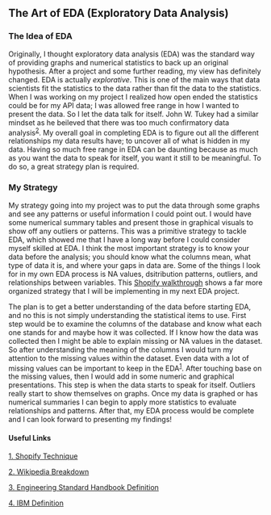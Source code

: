 ## The Art of EDA (Exploratory Data Analysis)  

### The Idea of EDA  

Originally, I thought exploratory data analysis (EDA) was the standard way of providing graphs and numerical statistics to back up an original hypothesis. After a project and some further reading, my view has definitely changed. EDA is actually *explorative*. This is one of the main ways that data scientists fit the statistics to the data rather than fit the data to the statistics. When I was working on my project I realized how open ended the statistics could be for my API data; I was allowed free range in how I wanted to present the data. So I let the data talk for itself. John W. Tukey had a similar mindset as he beileved that there was too much confirmatory data analysis<sup>[2](https://en.wikipedia.org/wiki/Exploratory_data_analysis)</sup>. My overall goal in completing EDA is to figure out all the different relationships my data results have; to uncover all of what is hidden in my data. Having so much free range in EDA can be daunting because as much as you want the data to speak for itself, you want it still to be meaningful. To do so, a great strategy plan is required.  
  
### My Strategy  

My strategy going into my project was to put the data through some graphs and see any patterns or useful information I could point out. I would have some numerical summary tables and present those in graphical visuals to show off any outliers or patterns. This was a primitive strategy to tackle EDA, which showed me that I have a long way before I could consider myself skilled at EDA. I think the most important strategy is to know your data before the analysis; you should know what the columns mean, what type of data it is, and where your gaps in data are. Some of the things I look for in my own EDA process is NA values, dsitribution patterns, outliers, and relationships between variables. This [Shopify walkthrough](https://www.itl.nist.gov/div898/handbook/eda/section1/eda11.htm) shows a far more organized strategy that I will be implementing in my next EDA project.
  
The plan is to get a better understanding of the data before starting EDA, and no this is not simply understanding the statistical items to use. First step would be to examine the columns of the database and know what each one stands for and maybe how it was collected. If I know how the data was collected then I might be able to explain missing or NA values in the dataset. So after understanding the meaning of the columns I would turn my attention to the missing values within the dataset. Even data with a lot of missing values can be important to keep in the EDA<sup>[1](https://www.itl.nist.gov/div898/handbook/eda/section1/eda11.htm)</sup>. After touching base on the missing values, then I would add in some numeric and graphical presentations. This step is when the data starts to speak for itself. Outliers really start to show themselves on graphs. Once my data is graphed or has numerical summaries I can begin to apply more statistics to evaluate relationships and patterns. After that, my EDA process would be complete and I can look forward to presenting my findings!  
  
#### Useful Links  

[1. Shopify Technique](https://www.itl.nist.gov/div898/handbook/eda/section1/eda11.htm)  

[2. Wikipedia Breakdown](https://en.wikipedia.org/wiki/Exploratory_data_analysis)  

[3. Engineering Standard Handbook Definition](https://shopify.engineering/conducting-exploratory-data-analysis)  

[4. IBM Definition](https://www.ibm.com/topics/exploratory-data-analysis)
